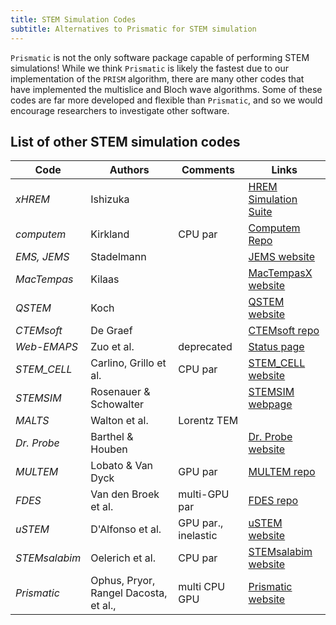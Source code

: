 ```yaml
---
title: STEM Simulation Codes
subtitle: Alternatives to Prismatic for STEM simulation
---
```




`Prismatic` is not the only software package capable of performing STEM simulations!  While we think `Prismatic` is likely the fastest due to our implementation of the `PRISM` algorithm, there are many other codes that have implemented the multislice and Bloch wave algorithms. Some of these codes are far more developed and flexible than `Prismatic`, and so we would encourage researchers to investigate other software.



## List of other STEM simulation codes


| Code | Authors | Comments | Links |
|---|---|---|---|
| *xHREM* |  Ishizuka  |  |  [HREM Simulation Suite](https://www.hremresearch.com/Eng/simulation.html) |
| *computem*  | Kirkland | CPU par | [Computem Repo](https://sourceforge.net/projects/computem/) |
| *EMS, JEMS* | Stadelmann |  | [JEMS website](http://www.jems-saas.ch/) |
|  *MacTempas* | Kilaas |  |  [MacTempasX website](http://www.totalresolution.com/) |
| *QSTEM*   | Koch |  | [QSTEM website](http://qstem.org/) |
| *CTEMsoft* |  De Graef  |  | [CTEMsoft repo](https://github.com/marcdegraef/CTEMsoft) |
| *Web-EMAPS*  | Zuo et al.   | deprecated | [Status page](http://uiucwebemaps.web.engr.illinois.edu/) |
| *STEM\_CELL*  |  Carlino, Grillo et al. | CPU par |  [STEM\_CELL website](http://tem-s3.nano.cnr.it/?page_id=2) |
| *STEMSIM* |  Rosenauer & Schowalter |  |  [STEMSIM webpage](http://www.ifp.uni-bremen.de/electron-microscopy/software/stemsim/) |
| *MALTS*  | Walton et al.   | Lorentz TEM  |  |
| *Dr. Probe* |  Barthel & Houben | | [Dr. Probe website](http://www.er-c.org/barthel/drprobe/) |
| *MULTEM*  | Lobato & Van Dyck | GPU par | [MULTEM repo](https://github.com/Ivanlh20/MULTEM) |
| *FDES* | Van den Broek et al. | multi-GPU par |  [FDES repo](https://github.com/woutervandenbroek/FDES) |
| *uSTEM* |  D'Alfonso et al. | GPU par., inelastic | [uSTEM website](http://tcmp.ph.unimelb.edu.au/mustem/muSTEM.html) |
|  *STEMsalabim*  | Oelerich et al. | CPU par | [STEMsalabim website](http://www.online.uni-marburg.de/stemsalabim/) |
|  *Prismatic*  | Ophus, Pryor, Rangel Dacosta, et al., | multi CPU GPU | [Prismatic website](http://www.prism-em.com) |

